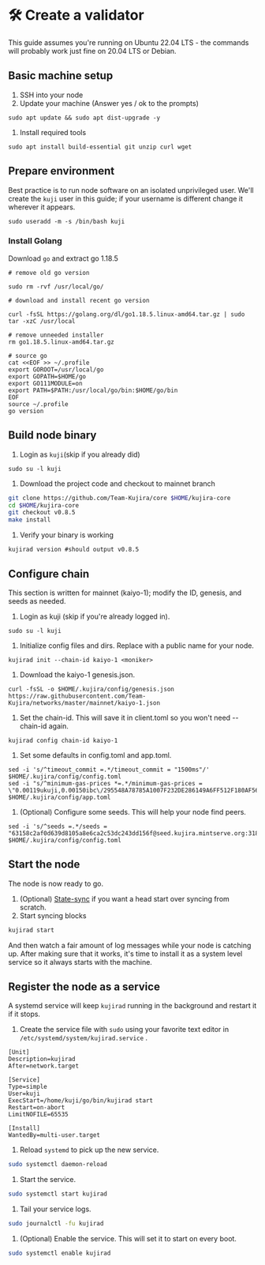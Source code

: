 # 🛠 Create a validator

This guide assumes you're running on Ubuntu 22.04 LTS - the commands will probably work just fine on 20.04 LTS or Debian.

## Basic machine setup

1. SSH into your node
2. Update your machine (Answer yes / ok to the prompts)

```
sudo apt update && sudo apt dist-upgrade -y
```

1. Install required tools

```
sudo apt install build-essential git unzip curl wget
```

## Prepare environment

Best practice is to run node software on an isolated unprivileged user. We'll create the `kuji` user in this guide; if your username is different change it wherever it appears.

```
sudo useradd -m -s /bin/bash kuji
```

### Install Golang

Download `go` and extract go 1.18.5

```
# remove old go version

sudo rm -rvf /usr/local/go/

# download and install recent go version

curl -fsSL https://golang.org/dl/go1.18.5.linux-amd64.tar.gz | sudo tar -xzC /usr/local

# remove unneeded installer
rm go1.18.5.linux-amd64.tar.gz

# source go
cat <<EOF >> ~/.profile
export GOROOT=/usr/local/go
export GOPATH=$HOME/go
export GO111MODULE=on
export PATH=$PATH:/usr/local/go/bin:$HOME/go/bin
EOF
source ~/.profile
go version
```

## Build node binary

1. Login as `kuji`(skip if you already did)

```
sudo su -l kuji
```

1. Download the project code and checkout to mainnet branch

```bash
git clone https://github.com/Team-Kujira/core $HOME/kujira-core
cd $HOME/kujira-core
git checkout v0.8.5
make install
```

1. Verify your binary is working

```
kujirad version #should output v0.8.5
```

## Configure chain

This section is written for mainnet (kaiyo-1); modify the ID, genesis, and seeds as needed.

1. Login as kuji (skip if you're already logged in).

```
sudo su -l kuji
```

1. Initialize config files and dirs. Replace with a public name for your node.

```
kujirad init --chain-id kaiyo-1 <moniker>
```

1. Download the kaiyo-1 genesis.json.

```
curl -fsSL -o $HOME/.kujira/config/genesis.json https://raw.githubusercontent.com/Team-Kujira/networks/master/mainnet/kaiyo-1.json
```

1. Set the chain-id. This will save it in client.toml so you won't need --chain-id again.

```
kujirad config chain-id kaiyo-1
```

1. Set some defaults in config.toml and app.toml.

```
sed -i 's/^timeout_commit =.*/timeout_commit = "1500ms"/' $HOME/.kujira/config/config.toml
sed -i "s/^minimum-gas-prices *=.*/minimum-gas-prices = \"0.00119ukuji,0.00150ibc\/295548A78785A1007F232DE286149A6FF512F180AF5657780FC89C009E2C348F,0.000125ibc\/27394FB092D2ECCD56123C74F36E4C1F926001CEADA9CA97EA622B25F41E5EB2,0.00126ibc\/47BD209179859CDE4A2806763D7189B6E6FE13A17880FE2B42DE1E6C1E329E23,0.00652ibc\/3607EB5B5E64DD1C0E12E07F077FF470D5BC4706AFCBC98FE1BA960E5AE4CE07,617283951ibc\/F3AA7EF362EC5E791FE78A0F4CCC69FEE1F9A7485EB1A8CAB3F6601C00522F10,0.000288ibc\/EFF323CC632EC4F747C61BCE238A758EFDB7699C3226565F7C20DA06509D59A5,5ibc\/DA59C009A0B3B95E0549E6BF7B075C8239285989FF457A8EDDBB56F10B2A6986,0.00137ibc\/A358D7F19237777AF6D8AD0E0F53268F8B18AE8A53ED318095C14D6D7F3B2DB5,0.0488ibc\/4F393C3FCA4190C0A6756CE7F6D897D5D1BE57D6CCB80D0BC87393566A7B6602,78492936ibc\/004EBF085BBED1029326D56BE8A2E67C08CECE670A94AC1947DF413EF5130EB2,964351ibc\/1B38805B1C75352B28169284F96DF56BDEBD9E8FAC005BDCC8CF0378C82AA8E7\"/;" $HOME/.kujira/config/app.toml
```

1. (Optional) Configure some seeds. This will help your node find peers.

```
sed -i 's/^seeds =.*/seeds = "63158c2af0d639d8105a8e6ca2c53dc243dd156f@seed.kujira.mintserve.org:31897,ade4d8bc8cbe014af6ebdf3cb7b1e9ad36f412c0@seeds.polkachu.com:18656"/' $HOME/.kujira/config/config.toml
```

## Start the node

The node is now ready to go.

1. (Optional) [State-sync](state-sync.md) if you want a head start over syncing from scratch.
2. Start syncing blocks

```bash
kujirad start
```

And then watch a fair amount of log messages while your node is catching up. After making sure that it works, it's time to install it as a system level service so it always starts with the machine.

## Register the node as a service

A systemd service will keep `kujirad` running in the background and restart it if it stops.

1. Create the service file with `sudo` using your favorite text editor in `/etc/systemd/system/kujirad.service` .

```
[Unit]
Description=kujirad
After=network.target

[Service]
Type=simple
User=kuji
ExecStart=/home/kuji/go/bin/kujirad start
Restart=on-abort
LimitNOFILE=65535

[Install]
WantedBy=multi-user.target  
```

1. Reload `systemd` to pick up the new service.

```bash
sudo systemctl daemon-reload
```

1. Start the service.

```bash
sudo systemctl start kujirad
```

1. Tail your service logs.

```bash
sudo journalctl -fu kujirad
```

1. (Optional) Enable the service. This will set it to start on every boot.

```bash
sudo systemctl enable kujirad
```
